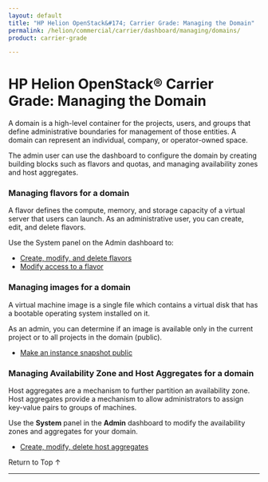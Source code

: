 ```yaml
---
layout: default
title: "HP Helion OpenStack&#174; Carrier Grade: Managing the Domain"
permalink: /helion/commercial/carrier/dashboard/managing/domains/
product: carrier-grade

---
```

<!--UNDER REVISION-->

<script>

function PageRefresh {
onLoad="window.refresh"
}

PageRefresh();

</script>

<!--
<p style="font-size: small;"> <a href="/helion/commercial/carrier/ga1/install/">&#9664; PREV</a> | <a href="/helion/commercial/carrier/ga1/install-overview/">&#9650; UP</a> | <a href="/helion/commercial/carrier/ga1/">NEXT &#9654;</a></p> 
-->

# HP Helion OpenStack&#174; Carrier Grade: Managing the Domain

A domain is a high-level container for the projects, users, and groups that define administrative boundaries for management of those entities. A domain can represent an individual, company, or operator-owned space.

The admin user can use the dashboard to configure the domain by creating building blocks such as flavors and quotas, and managing availability zones and host aggregates.	

### Managing flavors for a domain

A flavor defines the compute, memory, and storage capacity of a virtual server that users can launch. As an administrative user, you can create, edit, and delete flavors.

Use the System panel on the Admin dashboard to:

* [Create, modify, and delete flavors](/helion/commercial/carrier/dashboard/managing/flavors/)
* [Modify access to a flavor](/helion/commercial/carrier/dashboard/managing/flavors/access/)

### Managing images for a domain ###

A virtual machine image is a single file which contains a virtual disk that has a bootable operating system installed on it.

As an admin, you can determine if an image is available only in the current project or to all projects in the domain (public).

* [Make an instance snapshot public](/helion/commercial/carrier/dashboard/managing/images/public/)

### Managing Availability Zone and Host Aggregates for a domain

Host aggregates are a mechanism to further partition an availability zone. Host aggregates provide a mechanism to allow administrators to assign key-value pairs to groups of machines. 

Use the **System** panel in the **Admin** dashboard to modify the availability zones and aggregates for your domain.

* [Create, modify, delete host aggregates](/helion/commercial/carrier/dashboard/managing/aggregates/)

<!-- not in Community
### Enabling and disabling services ###

Use the Admin dashboard to enable and disable services in a domain.
-->
<p><a href="#top" style="padding:14px 0px 14px 0px; text-decoration: none;"> Return to Top &#8593; </a></p>


----
